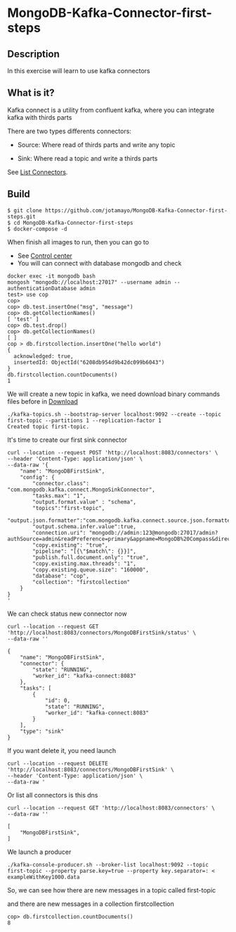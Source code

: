 # MongoDB-Kafka-Connector-first-steps

## Description

In this exercise will learn to use kafka connectors

## What is it?

Kafka connect is a utility from confluent kafka, where you can integrate kafka with thirds parts

There are two types differents connectors: 

- Source: Where read of thirds parts and write any topic

- Sink: Where read a topic and write a thirds parts

See [List Connectors](https://www.confluent.io/product/connectors/?utm_medium=sem&utm_source=google&utm_campaign=ch.sem_br.nonbrand_tp.prs_tgt.kafka-connectors_mt.xct_rgn.emea_lng.eng_dv.all_con.kafka-connectors&utm_term=kafka+connectors+list&placement=&device=c&creative=&gclid=CjwKCAiAo4OQBhBBEiwA5KWu_5T468HK1OJu9zwwnW6f3RrRCmyHfYgn0-yPlEHw4Wb0g5DrFS8i6hoCJ18QAvD_BwE).

## Build

```
$ git clone https://github.com/jotamayo/MongoDB-Kafka-Connector-first-steps.git
$ cd MongoDB-Kafka-Connector-first-steps
$ docker-compose -d
```

When finish all images to run, then you can go to

- See [Control center](http://localhost:9021)
- You will can connect with database mongodb and check


```
docker exec -it mongodb bash
mongosh "mongodb://localhost:27017" --username admin --authenticationDatabase admin
test> use cop
cop>
cop> db.test.insertOne("msg", "message")
cop> db.getCollectionNames()
[ 'test' ]
cop> db.test.drop()
cop> db.getCollectionNames()
[ ]
cop > db.firstcollection.insertOne("hello world")
{
  acknowledged: true,
  insertedId: ObjectId("6208db954d9b42dc099b6043")
}
db.firstcollection.countDocuments()
1
```

We will create a new topic in kafka, we need download binary commands files before in [Download](https://www.apache.org/dyn/closer.cgi?path=/kafka/3.1.0/kafka_2.12-3.1.0.tgz)

```
./kafka-topics.sh --bootstrap-server localhost:9092 --create --topic first-topic --partitions 1 --replication-factor 1
Created topic first-topic.
```


It's time to create our first sink connector

```
curl --location --request POST 'http://localhost:8083/connectors' \
--header 'Content-Type: application/json' \
--data-raw '{
    "name": "MongoDBFirstSink",
    "config": {
        "connector.class": "com.mongodb.kafka.connect.MongoSinkConnector",
        "tasks.max": "1",
        "output.format.value" : "schema",
        "topics":"first-topic",
        "output.json.formatter":"com.mongodb.kafka.connect.source.json.formatter.SimplifiedJson",
        "output.schema.infer.value":true,
        "connection.uri": "mongodb://admin:123@mongodb:27017/admin?authSource=admin&readPreference=primary&appname=MongoDB%20Compass&directConnection=true&ssl=false",
        "copy.existing": "true",
        "pipeline": "[{\"$match\": {}}]",
        "publish.full.document.only": "true",
        "copy.existing.max.threads": "1",
        "copy.existing.queue.size": "160000",
        "database": "cop",
        "collection": "firstcollection"
    }
}
'    
```

We can check  status new connector now

```
curl --location --request GET 'http://localhost:8083/connectors/MongoDBFirstSink/status' \
--data-raw ''

{
    "name": "MongoDBFirstSink",
    "connector": {
        "state": "RUNNING",
        "worker_id": "kafka-connect:8083"
    },
    "tasks": [
        {
            "id": 0,
            "state": "RUNNING",
            "worker_id": "kafka-connect:8083"
        }
    ],
    "type": "sink"
}
```

If you want delete it, you need launch

```
curl --location --request DELETE 'http://localhost:8083/connectors/MongoDBFirstSink' \
--header 'Content-Type: application/json' \
--data-raw '   
```

Or list all connectors is this dns

```
curl --location --request GET 'http://localhost:8083/connectors' \
--data-raw ''

[
    "MongoDBFirstSink",
]
``` 

We launch a producer

```
./kafka-console-producer.sh --broker-list localhost:9092 --topic first-topic --property parse.key=true --property key.separator=: < exampleWithKey1000.data
```

So, we can see how there are new messages in a topic called first-topic



and there are new messages in a collection firstcollection

```
cop> db.firstcollection.countDocuments()
8
```
